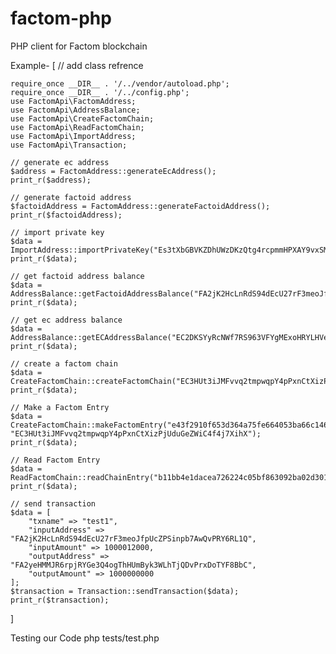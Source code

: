 # factom-php

PHP client for Factom blockchain

Example-
[
    // add class refrence 
    
    require_once __DIR__ . '/../vendor/autoload.php';
    require_once __DIR__ . '/../config.php';
    use FactomApi\FactomAddress;
    use FactomApi\AddressBalance;
    use FactomApi\CreateFactomChain;
    use FactomApi\ReadFactomChain;
    use FactomApi\ImportAddress;
    use FactomApi\Transaction;

    // generate ec address
    $address = FactomAddress::generateEcAddress();
    print_r($address);

    // generate factoid address
    $factoidAddress = FactomAddress::generateFactoidAddress();
    print_r($factoidAddress);

    // import private key
    $data = ImportAddress::importPrivateKey("Es3tXbGBVKZDhUWzDKzQtg4rcpmmHPXAY9vxSM2JddwJSD5td3f8");
    print_r($data);

    // get factoid address balance
    $data = AddressBalance::getFactoidAddressBalance("FA2jK2HcLnRdS94dEcU27rF3meoJfpUcZPSinpb7AwQvPRY6RL1Q");
    print_r($data);

    // get ec address balance
    $data = AddressBalance::getECAddressBalance("EC2DKSYyRcNWf7RS963VFYgMExoHRYLHVeCfQ9PGPmNzwrcmgm2r");
    print_r($data);

    // create a factom chain
    $data = CreateFactomChain::createFactomChain("EC3HUt3iJMFvvq2tmpwqpY4pPxnCtXizPjUduGeZWiC4f4j7XihX");
    print_r($data);

    // Make a Factom Entry
    $data = CreateFactomChain::makeFactomEntry("e43f2910f653d364a75fe664053ba66c146e830df0a72b21cb3fa0833697a946", "EC3HUt3iJMFvvq2tmpwqpY4pPxnCtXizPjUduGeZWiC4f4j7XihX");
    print_r($data);

    // Read Factom Entry
    $data = ReadFactomChain::readChainEntry("b11bb4e1dacea726224c05bf863092ba02d301de55c08039f381e6e0ad1cef0d");
    print_r($data);

    // send transaction
    $data = [
        "txname" => "test1",
        "inputAddress" => "FA2jK2HcLnRdS94dEcU27rF3meoJfpUcZPSinpb7AwQvPRY6RL1Q",
        "inputAmount" => 1000012000,
        "outputAddress" => "FA2yeHMMJR6rpjRYGe3Q4ogThHUmByk3WLhTjQDvPrxDoTYF8BbC",
        "outputAmount" => 1000000000
    ];
    $transaction = Transaction::sendTransaction($data);
    print_r($transaction);
]

Testing our Code
php tests/test.php
